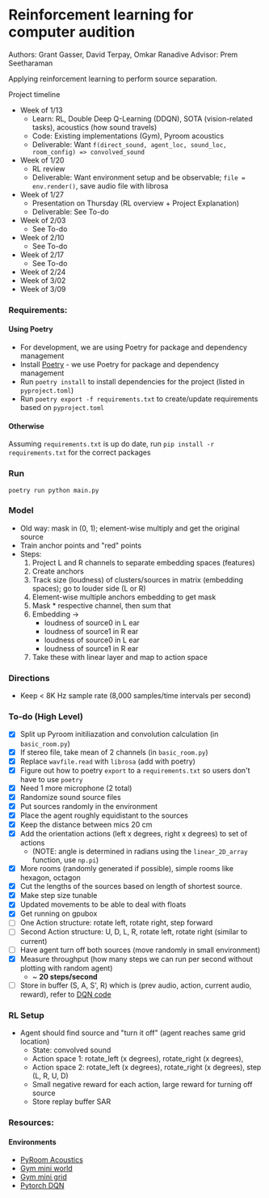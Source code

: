 # Reinforcement learning for computer audition

Authors: Grant Gasser, David Terpay, Omkar Ranadive
Advisor: Prem Seetharaman

Applying reinforcement learning to perform source separation.

Project timeline
- Week of 1/13
  - Learn: RL, Double Deep Q-Learning (DDQN), SOTA (vision-related tasks), acoustics (how sound travels)
  - Code: Existing implementations (Gym), Pyroom acoustics
  - Deliverable: Want `f(direct_sound, agent_loc, sound_loc, room_config) => convolved_sound`
- Week of 1/20
  - RL review 
  - Deliverable: Want environment setup and be observable; `file = env.render()`, save audio file with librosa
- Week of 1/27
  - Presentation on Thursday (RL overview + Project Explanation)
  - Deliverable: See To-do
- Week of 2/03
  - See To-do
- Week of 2/10
  - See To-do
- Week of 2/17
  - See To-do
- Week of 2/24
- Week of 3/02
- Week of 3/09

### Requirements:
#### Using Poetry
- For development, we are using Poetry for package and dependency management
- Install [Poetry](https://python-poetry.org/docs/#installation) - we use Poetry for package and dependency management
- Run `poetry install` to install dependencies for the project (listed in `pyproject.toml`)
- Run `poetry export -f requirements.txt` to create/update requirements based on `pyproject.toml`

#### Otherwise
Assuming `requirements.txt` is up do date, run `pip install -r requirements.txt` for the correct packages

### Run
`poetry run python main.py `

### Model
- Old way: mask in (0, 1); element-wise multiply and get the original source
- Train anchor points and "red" points 
- Steps:
    1. Project L and R channels to separate embedding spaces (features)
    2. Create anchors
    3. Track size (loudness) of clusters/sources in matrix (embedding spaces); go to louder side (L or R)
    4. Element-wise multiple anchors embedding to get mask
    5. Mask * respective channel, then sum that
    4. Embedding -> 
        - loudness of source0 in L ear
        - loudness of source1 in R ear
        - loudness of source0 in L ear
        - loudness of source1 in R ear
    5. Take these with linear layer and map to action space 

### Directions
- Keep < 8K Hz sample rate (8,000 samples/time intervals per second)

### To-do (High Level)
- [X] Split up Pyroom initiliazation and convolution calculation (in `basic_room.py`)
- [X] If stereo file, take mean of 2 channels (in `basic_room.py`)
- [X] Replace `wavfile.read` with `librosa` (add with poetry)
- [X] Figure out how to poetry `export` to a `requirements.txt` so users don't have to use `poetry`
- [X] Need 1 more microphone (2 total)
- [X] Randomize sound source files
- [X] Put sources randomly in the environment 
- [X] Place the agent roughly equidistant to the sources 
- [X] Keep the distance between mics 20 cm 
- [X] Add the orientation actions (left x degrees, right x degrees) to set of actions 
    - (NOTE: angle is determined in radians using the `linear_2D_array` function, use `np.pi`) 
- [X] More rooms (randomly generated if possible), simple rooms like hexagon, octagon 
- [X] Cut the lengths of the sources based on length of shortest source.
- [X] Make step size tunable
- [X] Updated movements to be able to deal with floats
- [X] Get running on gpubox
- [ ] One Action structure: rotate left, rotate right, step forward
- [ ] Second Action structure: U, D, L, R, rotate left, rotate right (similar to current)
- [ ] Have agent turn off both sources (move randomly in small environment)
- [X] Measure throughput (how many steps we can run per second without plotting with random agent)
  - ~ **20 steps/second**
- [ ] Store in buffer (S, A, S', R) which is (prev audio, action, current audio, reward), refer to [DQN code](https://pytorch.org/tutorials/intermediate/reinforcement_q_learning.html)

### RL Setup
* Agent should find source and "turn it off" (agent reaches same grid location)
    - State: convolved sound
    - Action space 1: rotate_left (x degrees), rotate_right (x degrees), 
    - Action space 2: rotate_left (x degrees), rotate_right (x degrees), step (L, R, U, D)
    - Small negative reward for each action, large reward for turning off source
    - Store replay buffer SAR

### Resources: 
#### Environments
* [PyRoom Acoustics](https://github.com/LCAV/pyroomacoustics)
* [Gym mini world](https://github.com/maximecb/gym-miniworld)
* [Gym mini grid](https://github.com/maximecb/gym-minigrid)
* [Pytorch DQN](https://pytorch.org/tutorials/intermediate/reinforcement_q_learning.html)


